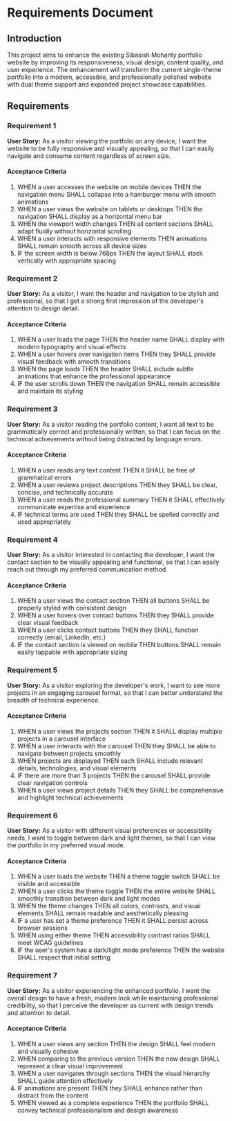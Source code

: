 # Requirements Document

## Introduction

This project aims to enhance the existing Sibasish Mohanty portfolio website by improving its responsiveness, visual design, content quality, and user experience. The enhancement will transform the current single-theme portfolio into a modern, accessible, and professionally polished website with dual theme support and expanded project showcase capabilities.

## Requirements

### Requirement 1

**User Story:** As a visitor viewing the portfolio on any device, I want the website to be fully responsive and visually appealing, so that I can easily navigate and consume content regardless of screen size.

#### Acceptance Criteria

1. WHEN a user accesses the website on mobile devices THEN the navigation menu SHALL collapse into a hamburger menu with smooth animations
2. WHEN a user views the website on tablets or desktops THEN the navigation SHALL display as a horizontal menu bar
3. WHEN the viewport width changes THEN all content sections SHALL adapt fluidly without horizontal scrolling
4. WHEN a user interacts with responsive elements THEN animations SHALL remain smooth across all device sizes
5. IF the screen width is below 768px THEN the layout SHALL stack vertically with appropriate spacing

### Requirement 2

**User Story:** As a visitor, I want the header and navigation to be stylish and professional, so that I get a strong first impression of the developer's attention to design detail.

#### Acceptance Criteria

1. WHEN a user loads the page THEN the header name SHALL display with modern typography and visual effects
2. WHEN a user hovers over navigation items THEN they SHALL provide visual feedback with smooth transitions
3. WHEN the page loads THEN the header SHALL include subtle animations that enhance the professional appearance
4. IF the user scrolls down THEN the navigation SHALL remain accessible and maintain its styling

### Requirement 3

**User Story:** As a visitor reading the portfolio content, I want all text to be grammatically correct and professionally written, so that I can focus on the technical achievements without being distracted by language errors.

#### Acceptance Criteria

1. WHEN a user reads any text content THEN it SHALL be free of grammatical errors
2. WHEN a user reviews project descriptions THEN they SHALL be clear, concise, and technically accurate
3. WHEN a user reads the professional summary THEN it SHALL effectively communicate expertise and experience
4. IF technical terms are used THEN they SHALL be spelled correctly and used appropriately

### Requirement 4

**User Story:** As a visitor interested in contacting the developer, I want the contact section to be visually appealing and functional, so that I can easily reach out through my preferred communication method.

#### Acceptance Criteria

1. WHEN a user views the contact section THEN all buttons SHALL be properly styled with consistent design
2. WHEN a user hovers over contact buttons THEN they SHALL provide clear visual feedback
3. WHEN a user clicks contact buttons THEN they SHALL function correctly (email, LinkedIn, etc.)
4. IF the contact section is viewed on mobile THEN buttons SHALL remain easily tappable with appropriate sizing

### Requirement 5

**User Story:** As a visitor exploring the developer's work, I want to see more projects in an engaging carousel format, so that I can better understand the breadth of technical experience.

#### Acceptance Criteria

1. WHEN a user views the projects section THEN it SHALL display multiple projects in a carousel interface
2. WHEN a user interacts with the carousel THEN they SHALL be able to navigate between projects smoothly
3. WHEN projects are displayed THEN each SHALL include relevant details, technologies, and visual elements
4. IF there are more than 3 projects THEN the carousel SHALL provide clear navigation controls
5. WHEN a user views project details THEN they SHALL be comprehensive and highlight technical achievements

### Requirement 6

**User Story:** As a visitor with different visual preferences or accessibility needs, I want to toggle between dark and light themes, so that I can view the portfolio in my preferred visual mode.

#### Acceptance Criteria

1. WHEN a user loads the website THEN a theme toggle switch SHALL be visible and accessible
2. WHEN a user clicks the theme toggle THEN the entire website SHALL smoothly transition between dark and light modes
3. WHEN the theme changes THEN all colors, contrasts, and visual elements SHALL remain readable and aesthetically pleasing
4. IF a user has set a theme preference THEN it SHALL persist across browser sessions
5. WHEN using either theme THEN accessibility contrast ratios SHALL meet WCAG guidelines
6. IF the user's system has a dark/light mode preference THEN the website SHALL respect that initial setting

### Requirement 7

**User Story:** As a visitor experiencing the enhanced portfolio, I want the overall design to have a fresh, modern look while maintaining professional credibility, so that I perceive the developer as current with design trends and attention to detail.

#### Acceptance Criteria

1. WHEN a user views any section THEN the design SHALL feel modern and visually cohesive
2. WHEN comparing to the previous version THEN the new design SHALL represent a clear visual improvement
3. WHEN a user navigates through sections THEN the visual hierarchy SHALL guide attention effectively
4. IF animations are present THEN they SHALL enhance rather than distract from the content
5. WHEN viewed as a complete experience THEN the portfolio SHALL convey technical professionalism and design awareness